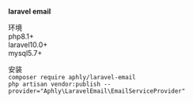 **laravel email**<br>

环境<br>
php8.1+<br>
laravel10.0+<br>
mysql5.7+<br>

安装<br>
`composer require aphly/laravel-email` <br>
`php artisan vendor:publish --provider="Aphly\LaravelEmail\EmailServiceProvider"` <br>

